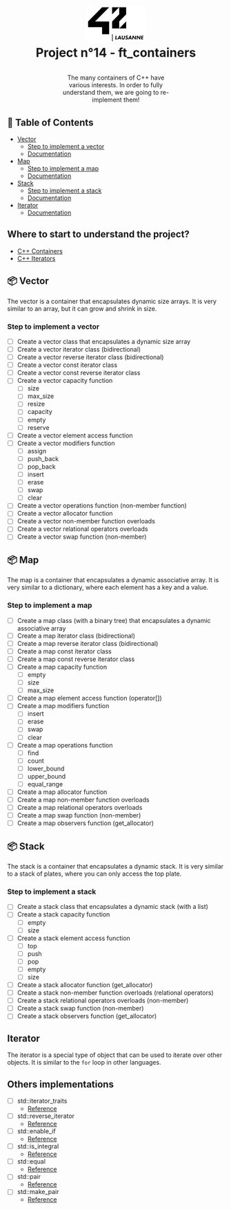 <h1 align="center" style="text-align: center">
    <img alt="42Lausanne" title="42Lausanne" src="https://github.com/MarJC5/42/blob/main/42_logo.svg" width="140"> </br>
    Project n°14 - ft_containers
    <h4 align="center" style="width: 50%; margin: 2rem auto; font-weight: normal; text-align: center"> 
     The many containers of C++ have various interests. In order to fully understand them, we are going to re-implement them!
    </h4>
</h1>

## 📝 Table of Contents

- [Vector](#vector)
  - [Step to implement a vector](#step-to-implement-a-vector) 
  - [Documentation](/doc/vector.md)
- [Map](#map)
  - [Step to implement a map](#step-to-implement-a-map)
  - [Documentation](/doc/map.md)
- [Stack](#stack)
  - [Step to implement a stack](#step-to-implement-a-stack)
  - [Documentation](/doc/stack.md)
- [Iterator](#iterator)
  - [Documentation](/doc/iterator.md)

## Where to start to understand the project?

- [C++ Containers](https://www.cplusplus.com/reference/stl/)
- [C++ Iterators](https://www.cplusplus.com/reference/iterator/)

## 📦 Vector

The vector is a container that encapsulates dynamic size arrays. It is very similar to an array, but it can grow and shrink in size.

### Step to implement a vector

- [ ] Create a vector class that encapsulates a dynamic size array
- [ ] Create a vector iterator class (bidirectional)
- [ ] Create a vector reverse iterator class (bidirectional)
- [ ] Create a vector const iterator class 
- [ ] Create a vector const reverse iterator class 
- [ ] Create a vector capacity function
  - [ ] size
  - [ ] max_size
  - [ ] resize
  - [ ] capacity
  - [ ] empty
  - [ ] reserve
- [ ] Create a vector element access function 
- [ ] Create a vector modifiers function
  - [ ] assign
  - [ ] push_back
  - [ ] pop_back
  - [ ] insert
  - [ ] erase
  - [ ] swap
  - [ ] clear
- [ ] Create a vector operations function (non-member function)
- [ ] Create a vector allocator function
- [ ] Create a vector non-member function overloads 
- [ ] Create a vector relational operators overloads
- [ ] Create a vector swap function (non-member)

## 📦 Map

The map is a container that encapsulates a dynamic associative array. It is very similar to a dictionary, where each element has a key and a value.

### Step to implement a map

- [ ] Create a map class (with a binary tree) that encapsulates a dynamic associative array 
- [ ] Create a map iterator class (bidirectional)
- [ ] Create a map reverse iterator class (bidirectional)
- [ ] Create a map const iterator class 
- [ ] Create a map const reverse iterator class 
- [ ] Create a map capacity function 
  - [ ] empty
  - [ ] size
  - [ ] max_size
- [ ] Create a map element access function (operator[]) 
- [ ] Create a map modifiers function 
  - [ ] insert
  - [ ] erase
  - [ ] swap
  - [ ] clear
- [ ] Create a map operations function
  - [ ] find
  - [ ] count
  - [ ] lower_bound
  - [ ] upper_bound
  - [ ] equal_range
- [ ] Create a map allocator function 
- [ ] Create a map non-member function overloads 
- [ ] Create a map relational operators overloads 
- [ ] Create a map swap function (non-member) 
- [ ] Create a map observers function (get_allocator) 

## 📦 Stack

The stack is a container that encapsulates a dynamic stack. It is very similar to a stack of plates, where you can only access the top plate.

### Step to implement a stack

- [ ] Create a stack class that encapsulates a dynamic stack (with a list) 
- [ ] Create a stack capacity function 
  - [ ] empty
  - [ ] size
- [ ] Create a stack element access function 
  - [ ] top
  - [ ] push
  - [ ] pop
  - [ ] empty
  - [ ] size
- [ ] Create a stack allocator function (get_allocator)  
- [ ] Create a stack non-member function overloads (relational operators)  
- [ ] Create a stack relational operators overloads (non-member)  
- [ ] Create a stack swap function (non-member)   
- [ ] Create a stack observers function (get_allocator)  

## Iterator

The iterator is a special type of object that can be used to iterate over other objects. It is similar to the `for` loop in other languages.

## Others implementations

- [ ] std::iterator_traits
  - [Reference](https://en.cppreference.com/w/cpp/iterator/iterator_traits)
- [ ] std::reverse_iterator
  - [Reference](https://en.cppreference.com/w/cpp/iterator/reverse_iterator) 
- [ ] std::enable_if
  - [Reference](https://en.cppreference.com/w/cpp/types/enable_if) 
- [ ] std::is_integral
  - [Reference](https://en.cppreference.com/w/cpp/types/is_integral) 
- [ ] std::equal
  - [Reference](https://en.cppreference.com/w/cpp/algorithm/equal) 
- [ ] std::pair
  - [Reference](https://en.cppreference.com/w/cpp/utility/pair)
- [ ] std::make_pair
  - [Reference](https://en.cppreference.com/w/cpp/utility/make_pair)
